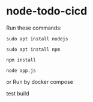 # node-todo-cicd

Run these commands:


`sudo apt install nodejs`


`sudo apt install npm`


`npm install`

`node app.js`

or Run by docker compose

test
build

